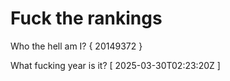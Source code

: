 # Fuck the rankings

Who the hell am I?
{ 20149372 }

What fucking year is it?
[ 2025-03-30T02:23:20Z ]
